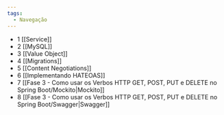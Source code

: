 ```yaml
---
tags:
  - Navegação
---
```

- 1 [[Service]]
- 2 [[MySQL]]
- 3 [[Value Object]]
- 4 [[Migrations]]
- 5  [[Content Negotiations]]
- 6 [[Implementando HATEOAS]]
- 7 [[Fase 3 - Como usar os Verbos HTTP GET, POST, PUT e DELETE no Spring Boot/Mockito|Mockito]]
- 8 [[Fase 3 - Como usar os Verbos HTTP GET, POST, PUT e DELETE no Spring Boot/Swagger|Swagger]]